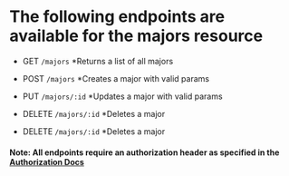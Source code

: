 
# The following endpoints are available for the majors resource
- GET `/majors`
*Returns a list of all majors

- POST `/majors`
*Creates a major with valid params

- PUT `/majors/:id`
*Updates a major with valid params

- DELETE `/majors/:id`
*Deletes a major

- DELETE `/majors/:id`
*Deletes a major

#### Note: All endpoints require an authorization header as specified in the [Authorization Docs](../auth/authorization.md)